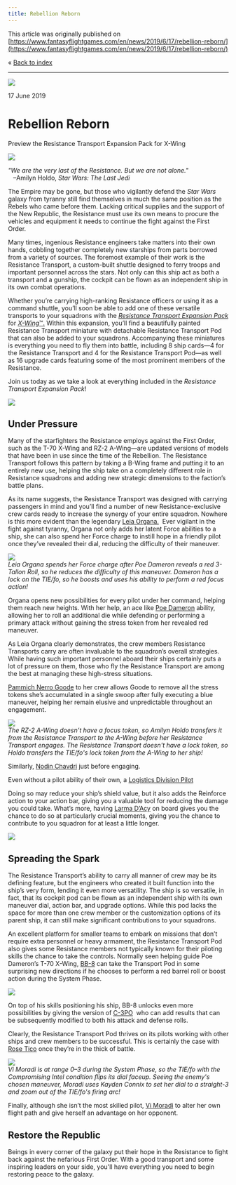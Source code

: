 ```yaml
---
title: Rebellion Reborn
---
```


This article was originally published on [https://www.fantasyflightgames.com/en/news/2019/6/17/rebellion-reborn/](https://www.fantasyflightgames.com/en/news/2019/6/17/rebellion-reborn/)

&laquo; [Back to index](../index.md)

---

![](af47cac5591333868eeb645a43e891c9.jpg)

17 June 2019

Rebellion Reborn
================

Preview the Resistance Transport Expansion Pack for X-Wing

![](533fd6a5248a8cb4998b4e4f83f9e2ab.png)

_"We are the very last of the Resistance. But we are not alone."_  
   –Amilyn Holdo, _Star Wars: The Last Jedi_

The Empire may be gone, but those who vigilantly defend the _Star Wars_ galaxy from tyranny still find themselves in much the same position as the Rebels who came before them. Lacking critical supplies and the support of the New Republic, the Resistance must use its own means to procure the vehicles and equipment it needs to continue the fight against the First Order.

Many times, ingenious Resistance engineers take matters into their own hands, cobbling together completely new starships from parts borrowed from a variety of sources. The foremost example of their work is the Resistance Transport, a custom-built shuttle designed to ferry troops and important personnel across the stars. Not only can this ship act as both a transport and a gunship, the cockpit can be flown as an independent ship in its own combat operations.

Whether you’re carrying high-ranking Resistance officers or using it as a command shuttle, you’ll soon be able to add one of these versatile transports to your squadrons with the _[Resistance Transport Expansion Pack](https://www.fantasyflightgames.com/en/products/x-wing-second-edition/products/resistance-transport-expansion-pack/)_ for [_X-Wing_™.](https://www.fantasyflightgames.com/en/products/x-wing-second-edition/) Within this expansion, you’ll find a beautifully painted Resistance Transport miniature with detachable Resistance Transport Pod that can also be added to your squadrons. Accompanying these miniatures is everything you need to fly them into battle, including 8 ship cards—4 for the Resistance Transport and 4 for the Resistance Transport Pod—as well as 16 upgrade cards featuring some of the most prominent members of the Resistance.

Join us today as we take a look at everything included in the _Resistance Transport Expansion Pack_!

![](4a58ae2d09f69ed0acd8d15b87084163.png)

Under Pressure
--------------

Many of the starfighters the Resistance employs against the First Order, such as the T-70 X-Wing and RZ-2 A-Wing—are updated versions of models that have been in use since the time of the Rebellion. The Resistance Transport follows this pattern by taking a B-Wing frame and putting it to an entirely new use, helping the ship take on a completely different role in Resistance squadrons and adding new strategic dimensions to the faction’s battle plans.

As its name suggests, the Resistance Transport was designed with carrying passengers in mind and you’ll find a number of new Resistance-exclusive crew cards ready to increase the synergy of your entire squadron. Nowhere is this more evident than the legendary [Leia Organa.](fff56d5e5574538503683a72d18f6e57.png)  Ever vigilant in the fight against tyranny, Organa not only adds her latent Force abilities to a ship, she can also spend her Force charge to instill hope in a friendly pilot once they’ve revealed their dial, reducing the difficulty of their maneuver.

![](07aaf8394a40dc187648fa5f87faeea4.jpg)  
_Leia Organa spends her Force charge after Poe Dameron reveals a red 3-Tallon Roll, so he reduces the difficulty of this maneuver. Dameron has a lock on the TIE/fo, so he boosts and uses his ability to perform a red focus action!_

Organa opens new possibilities for every pilot under her command, helping them reach new heights. With her help, an ace like [Poe Dameron](7d911cb1d06cb960f3952f05ee8528e5.png) ability, allowing her to roll an additional die while defending or performing a primary attack without gaining the stress token from her revealed red maneuver.

As Leia Organa clearly demonstrates, the crew members Resistance Transports carry are often invaluable to the squadron’s overall strategies. While having such important personnel aboard their ships certainly puts a lot of pressure on them, those who fly the Resistance Transport are among the best at managing these high-stress situations.

[Pammich Nerro Goode](2c4240a8d5220ac07e1c7940aab3053c.png) to her crew allows Goode to remove all the stress tokens she’s accumulated in a single swoop after fully executing a blue maneuver, helping her remain elusive and unpredictable throughout an engagement.

![](598ea3a6b3fcc1e2fa7424eea9b7497c.jpg)  
_The RZ-2 A-Wing doesn't have a focus token, so Amilyn Holdo transfers it from the Resistance Transport to the A-Wing before her Resistance Transport engages. The Resistance Transport doesn't have a lock token, so Holdo transfers the TIE/fo's lock token from the A-Wing to her ship!_

Similarly, [Nodin Chavdri](83cbfdb89717ef4f19cd801af0462ca1.png) just before engaging.  

Even without a pilot ability of their own, a [Logistics Division Pilot](d12d97a84676b8b5962396a26c8f3aa8.png)

Doing so may reduce your ship’s shield value, but it also adds the Reinforce action to your action bar, giving you a valuable tool for reducing the damage you could take. What’s more, having [Larma D’Acy](c42a50aeeb16a91271b6ad39c3ca9ae3.png) on board gives you the chance to do so at particularly crucial moments, giving you the chance to contribute to you squadron for at least a little longer.

![](46423a8fcb1cc5bec357baa6da192478.png)

Spreading the Spark
-------------------

The Resistance Transport’s ability to carry all manner of crew may be its defining feature, but the engineers who created it built function into the ship’s very form, lending it even more versatility. The ship is so versatile, in fact, that its cockpit pod can be flown as an independent ship with its own maneuver dial, action bar, and upgrade options. While this pod lacks the space for more than one crew member or the customization options of its parent ship, it can still make significant contributions to your squadrons.

An excellent platform for smaller teams to embark on missions that don’t require extra personnel or heavy armament, the Resistance Transport Pod also gives some Resistance members not typically known for their piloting skills the chance to take the controls. Normally seen helping guide Poe Dameron’s T-70 X-Wing, [BB-8](96bca8989a09e03895cb50cbf5c669c3.png) can take the Transport Pod in some surprising new directions if he chooses to perform a red barrel roll or boost action during the System Phase.

![](8014c2db3ac4d83811acb2bcd2747b1c.png)

On top of his skills positioning his ship, BB-8 unlocks even more possibilities by giving the version of [C-3PO](caab93fb480501e99806740db0ebd879.png)  who can add results that can be subsequently modified to both his attack and defense rolls.

Clearly, the Resistance Transport Pod thrives on its pilots working with other ships and crew members to be successful. This is certainly the case with [Rose Tico](03fe9572c39e6ab00e3a46c0fb8b9166.png) once they’re in the thick of battle.

![](240693f3bd01124660f45f3bd529d8c4.jpg)  
_Vi Moradi is at range 0–3 during the System Phase, so the TIE/fo with the Compromising Intel condition flips its dial faceup. Seeing the enemy's chosen maneuver, Moradi uses Kayden Connix to set her dial to a straight-3 and zoom out of the TIE/fo's firing arc!_

Finally, although she isn’t the most skilled pilot, [Vi Moradi](d263dbe5c32cf2118da6077118dca727.png) to alter her own flight path and give herself an advantage on her opponent.

Restore the Republic
--------------------

Beings in every corner of the galaxy put their hope in the Resistance to fight back against the nefarious First Order. With a good transport and some inspiring leaders on your side, you'll have everything you need to begin restoring peace to the galaxy.